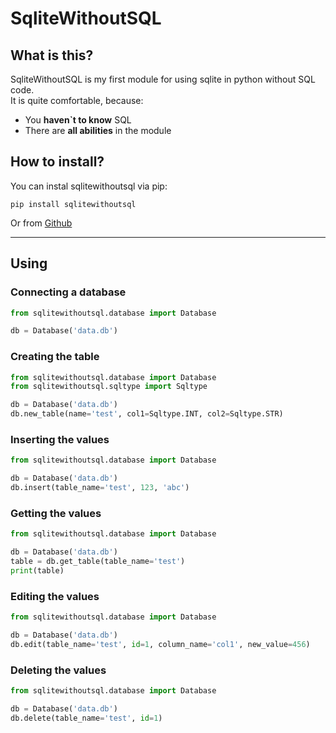 # SqliteWithoutSQL #

## What is this? ##
SqliteWithoutSQL is my first module for using sqlite in python without SQL code.  
It is quite comfortable, because:
- You **haven`t to know** SQL
- There are **all abilities** in the module

## How to install? ##
You can instal sqlitewithoutsql via pip:
```
pip install sqlitewithoutsql
```
Or from [Github](https://github.com/evryz4/sqlitewithoutsql/)

---

## Using ##
### Connecting a database ###
```python
from sqlitewithoutsql.database import Database

db = Database('data.db')
```
### Creating the table ###
```python
from sqlitewithoutsql.database import Database
from sqlitewithoutsql.sqltype import Sqltype

db = Database('data.db')
db.new_table(name='test', col1=Sqltype.INT, col2=Sqltype.STR)
```
### Inserting the values ###
```python
from sqlitewithoutsql.database import Database

db = Database('data.db')
db.insert(table_name='test', 123, 'abc')
```
### Getting the values ###
```python
from sqlitewithoutsql.database import Database

db = Database('data.db')
table = db.get_table(table_name='test')
print(table)
```
### Editing the values ###
```python
from sqlitewithoutsql.database import Database

db = Database('data.db')
db.edit(table_name='test', id=1, column_name='col1', new_value=456)
```
### Deleting the values ###
```python
from sqlitewithoutsql.database import Database

db = Database('data.db')
db.delete(table_name='test', id=1)
```
